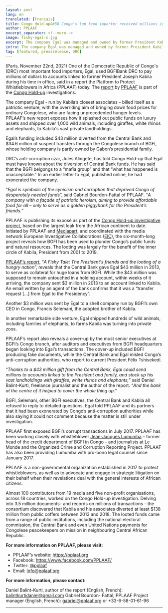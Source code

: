 ```yaml
---
layout: post
lang: en
translated: [Français]
title: Congo Hold-up&#58 Congo's top food importer received millions in public funds through ‘mafia bank’
author: PPLAAF
excerpt_separator: <!--more-->
image: fishy-egal-s.jpg
excerpt: The company Egal was managed and owned by former President Kabila’s inner circle
intro: The company Egal was managed and owned by former President Kabila’s inner circle
tag: [featured, pressrelease, DRC]
---
```



(Paris, November 22nd, 2021) One of the Democratic Republic of Congo's (DRC) most important food importers, Egal, used BGFIBank DRC to pay millions of dollars to accounts linked to former President Joseph Kabila during his time in office, said in a report the Platform to Protect Whistleblowers in Africa (PPLAAF) today. The [report](https://www.pplaaf.org/downloads/fishy.pdf) by [PPLAAF](https://www.pplaaf.org) is part of the [Congo Hold-up](https://congoholdup.com) investigations.

The company Egal - run by Kabila’s closest associates – billed itself as a patriotic venture, with the overriding aim of bringing down food prices for ordinary Congolese, who are facing unprecedented hunger levels. PPLAAF’s new report exposes how it splashed out public funds on luxury assets and shipped over 1,000 wild animals, including giraffes, white rhinos and elephants, to Kabila's vast private landholdings. 

Egal’s funding included $43 million diverted from the Central Bank and $34.6 million of suspect transfers through the Congolese branch of BGFI, whose holding company is partly owned by Gabon’s presidential family.

DRC’s anti-corruption czar, Jules Alingete, has told Congo Hold-up that Egal must have known about the diversion of Central Bank funds. He has said that the BGFI belgongs to a “mafia group” and that “what has happened is unacceptable.” In an earlier letter to Egal, published online, he had exonerated the company.

“_Egal is symbolic of the cynicism and corruption that deprived Congo of desperately needed funds_”, said Gabriel Bourdon-Fattal of PPLAAF. “_A company with a façade of patriotic heroism, aiming to provide affordable food for all – only to serve as a golden piggybank for the President’s friends._”

PPLAAF is publishing its exposé as part of the [Congo Hold-up investigative project](https://congoholdup.com), based on the largest leak from the African continent to date. Initiated by PPLAAF and [Mediapart](https://www.mediapart.fr/), and coordinated with the media network European Investigative Collaborations ([EIC](https://eic.network/)), the six-month-long project reveals how BGFI has been used to plunder Congo’s public funds and natural resources. The looting was largely for the benefit of the inner circle of Kabila, President from 2001 to 2019. 

[PPLAAF’s report](https://www.pplaaf.org/downloads/fishy.pdf), “_A Fishy Tale: The President's friends and the looting of a hungry nation_”, reveals that the Central Bank gave Egal $43 million in 2013, to serve as collateral for huge loans from BGFI.  While the $43 million was supposed to remain untouched in a holding account, within weeks of it arriving, the company sent $3 million in 2013 to an account linked to Kabila. An email written by an agent of the bank confirms that it was a “transfer request […] from Egal to the Presidency”.

Another $3 million was sent by Egal to a shell company run by BGFI’s own CEO in Congo, Francis Selemani, the adopted brother of Kabila.

In another remarkable side venture, Egal shipped hundreds of wild animals, including families of elephants, to farms Kabila was turning into private zoos.

PPLAAF’s report also reveals a cover-up by the most senior executives at BGFI’s Congo branch, after auditors and executives from BGFI headquarters began looking into Egal’s transactions. The cover-up included BGFI producing fake documents, while the Central Bank and Egal misled Congo’s anti-corruption authorities, who report to current President Félix Tshisekedi. 

“_Thanks to a $43 million gift from the Central Bank, Egal could send millions to accounts linked to the President and family, and stock up his vast landholdings with giraffes, white rhinos and elephants,_” said Daniel Balint-Kurti, freelance journalist and the author of the report. “_And the bank at the centre of it helped to cover the whole thing up._”

BGFI, Selemani, other BGFI executives, the Central Bank and Kabila all refused to reply to detailed questions. Egal told PPLAAF and its partners that it had been exonerated by Congo’s anti-corruption authorities while also saying it could not comment because the matter is still under investigation.

PPLAAF first exposed BGFI’s corrupt transactions in July 2017. PPLAAF has been working closely with whistleblower [Jean-Jacques Lumumba](https://lumumbapapers.info/) – former head of the credit department of BGFI in Congo – and journalists at Le Monde and the Organized Crime and Corruption Reporting Project. PPLAAF has also been providing Lumumba with pro-bono legal counsel since January 2017.

PPLAAF is a non-governmental organization established in 2017 to protect whistleblowers, as well as to advocate and engage in strategic litigation on their behalf when their revelations deal with the general interests of African citizens.

Almost 100 contributors from 19 media and five non-profit organisations, across 18 countries, worked on the Congo Hold-up investigation. Delving into 3.5 million documents– and records on millions of transactions – the consortium discovered that Kabila and his associates diverted at least $138 million from public coffers between 2013 and 2018. The looted funds came from a range of public institutions, including the national electoral commission, the Central Bank and even United Nations payments for Congolese peacekeepers on mission in neighbouring Central African Republic.

**For more information on PPLAAF, please visit:**

- PPLAAF’s website: <https://pplaaf.org> 
- Facebook: <https://www.facebook.com/PPLAAF/> 
- Twitter: [@pplaaf](https://twitter.com/PPLAAF) 
- Email: Info@pplaaf.org

**For more information, please contact:**

Daniel Balint-Kurti, author of the report (English, French): [balintkurtidaniel@gmail.com](mailto:balintkurtidaniel@gmail.com) 
Gabriel Bourdon- Fattal, PPLAAF Project manager (English, French): [gabriel@pplaaf.org](mailto:gabriel@pplaaf.org) or +33-6-58-01-61-96



<hr>

<br/>
<br/>
<br/>

